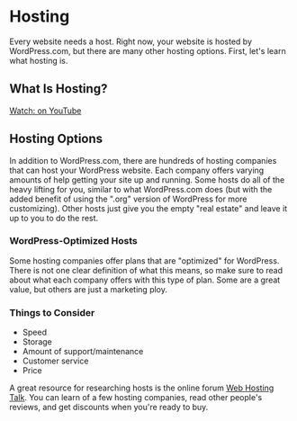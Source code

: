# Hosting

Every website needs a host. Right now, your website is hosted by WordPress.com, but there are many other hosting options. First, let's learn what hosting is.

## What Is Hosting?
[Watch: on YouTube](#)

## Hosting Options

In addition to WordPress.com, there are hundreds of hosting companies that can host your WordPress website. Each company offers varying amounts of help getting your site up and running. Some hosts do all of the heavy lifting for you, similar to what WordPress.com does (but with the added benefit of using the ".org" version of WordPress for more customizing). Other hosts just give you the empty "real estate" and leave it up to you to do the rest.

### WordPress-Optimized Hosts

Some hosting companies offer plans that are "optimized" for WordPress. There is not one clear definition of what this means, so make sure to read about what each company offers with this type of plan. Some are a great value, but others are just a marketing ploy.

### Things to Consider

- Speed
- Storage
- Amount of support/maintenance
- Customer service
- Price

A great resource for researching hosts is the online forum [Web Hosting Talk](https://www.webhostingtalk.com/). You can learn of a few hosting companies, read other people's reviews, and get discounts when you're ready to buy.
